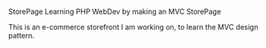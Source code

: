 StorePage
Learning PHP WebDev by making an MVC StorePage

This is an e-commerce storefront I am working on,
to learn the MVC design pattern.
